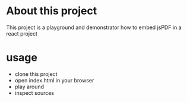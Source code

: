 # About this project

This project is a playground and demonstrator how to embed jsPDF in a react project

# usage

* clone this project
* open index.html in your browser
* play around
* inspect sources

